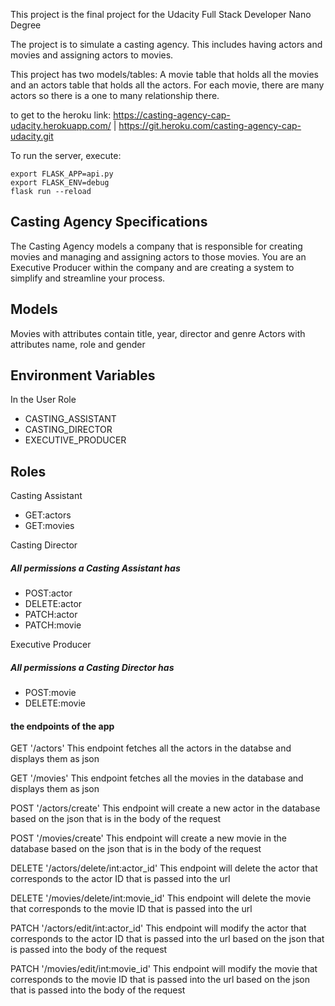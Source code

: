 This project is the final project for the Udacity Full Stack Developer Nano Degree 

The project is to simulate a casting agency. This includes having actors and movies and assigning actors to movies. 

This project has two models/tables: A movie table that holds all the movies and an actors table that holds all the actors. For each movie, there are many actors so there is a one to many relationship there. 


to get to the heroku link: https://casting-agency-cap-udacity.herokuapp.com/ | https://git.heroku.com/casting-agency-cap-udacity.git



To run the server, execute:

```
export FLASK_APP=api.py
export FLASK_ENV=debug
flask run --reload
```


## Casting Agency Specifications

The Casting Agency models a company that is responsible for creating movies and managing and assigning actors to those movies. You are an Executive Producer within the company and are creating a system to simplify and streamline your process.

## Models

Movies with attributes contain title, year, director and genre
Actors with attributes name, role and gender

## Environment Variables

In the User Role
- CASTING_ASSISTANT
- CASTING_DIRECTOR
- EXECUTIVE_PRODUCER

## Roles

Casting Assistant

- GET:actors
- GET:movies

Casting Director
#####  All permissions a Casting Assistant has
- POST:actor
- DELETE:actor
- PATCH:actor
- PATCH:movie

Executive Producer

##### All permissions a Casting Director has
- POST:movie
- DELETE:movie

#### the endpoints of the app 
GET '/actors'
    This endpoint fetches all the actors in the databse and displays them as json 


GET '/movies'
    This endpoint fetches all the movies in the database and displays them as json 

POST '/actors/create'
    This endpoint will create a new actor in the database based on the json that is in the body of the request 


POST '/movies/create'
    This endpoint will create a new movie in the database based on the json that is in the body of the request 

DELETE '/actors/delete/int:actor_id'
    This endpoint will delete the actor that corresponds to the actor ID that is passed into the url 

DELETE '/movies/delete/int:movie_id'
    This endpoint will delete the movie that corresponds to the movie ID that is passed into the url 


PATCH '/actors/edit/int:actor_id' 
    This endpoint will modify the actor that corresponds to the actor ID that is passed into the url based on the json that is passed into the body of the request 

PATCH '/movies/edit/int:movie_id'
    This endpoint will modify the movie that corresponds to the movie ID that is passed into the url based on the json that is passed into the body of the request
